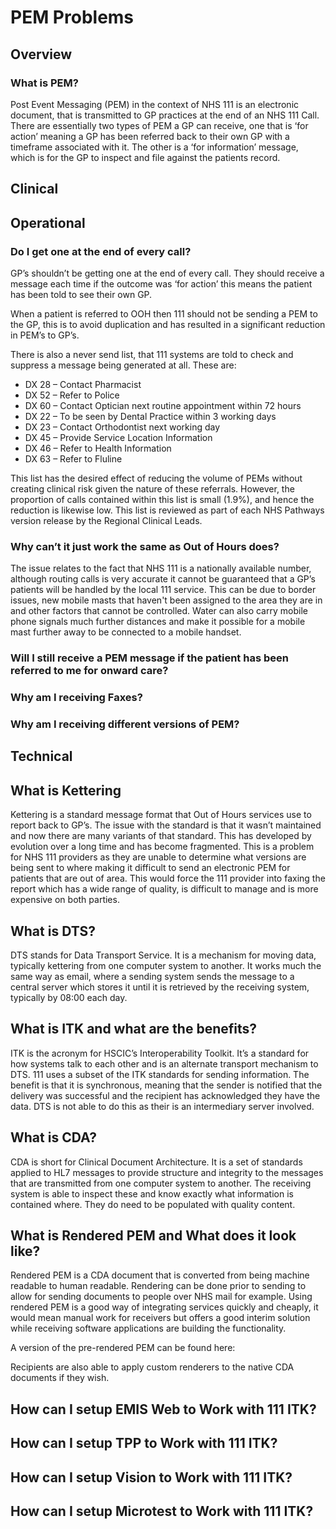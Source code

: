 # PEM Problems
## Overview

### What is PEM?

Post Event Messaging (PEM) in the context of NHS 111 is an electronic document, that is transmitted to GP practices at the end of an NHS 111 Call. There are essentially two types of PEM a GP can receive, one that is ‘for action’ meaning a GP has been referred back to their own GP with a timeframe associated with it. The other is a ‘for information’ message, which is for the GP to inspect and file against the patients record.

## Clinical

## Operational

### Do I get one at the end of every call?

GP’s shouldn’t be getting one at the end of every call. They should receive a message each time if the outcome was ‘for action’ this means the patient has been told to see their own GP.

When a patient is referred to OOH then 111 should not be sending a PEM to the GP, this is to avoid duplication and has resulted in a significant reduction in PEM’s to GP’s.

There is also a never send list, that 111 systems are told to check and suppress a message being generated at all. These are:

* DX 28 – Contact Pharmacist
* DX 52 – Refer to Police
* DX 60 – Contact Optician next routine appointment within 72 hours
* DX 22 – To be seen by Dental Practice within 3 working days
* DX 23 – Contact Orthodontist next working day
* DX 45 – Provide Service Location Information
* DX 46 – Refer to Health Information
* DX 63 – Refer to Fluline

This list has the desired effect of reducing the volume of PEMs without creating clinical risk given the nature of these referrals. However, the proportion of calls contained within this list is small (1.9%), and hence the reduction is likewise low. This list is reviewed as part of each NHS Pathways version release by the Regional Clinical Leads.

### Why can’t it just work the same as Out of Hours does?

The issue relates to the fact that NHS 111 is a nationally available number, although routing calls is very accurate it cannot be guaranteed that a GP’s patients will be handled by the local 111 service. This can be due to border issues, new mobile masts that haven't been assigned to the area they are in and other factors that cannot be controlled. Water can also carry mobile phone signals much further distances and make it possible for a mobile mast further away to be connected to a mobile handset.

### Will I still receive a PEM message if the patient has been referred to me for onward care?

### Why am I receiving Faxes?

### Why am I receiving different versions of PEM?




## Technical

## What is Kettering

Kettering is a standard message format that Out of Hours services use to report back to GP’s. The issue with the standard is that it wasn’t maintained and now there are many variants of that standard. This has developed by evolution over a long time and has become fragmented. This is a problem for NHS 111 providers as they are unable to determine what versions are being sent to where making it difficult to send an electronic PEM for patients that are out of area. This would force the 111 provider into faxing the report which has a wide range of quality, is difficult to manage and is more expensive on both parties.

## What is DTS?

DTS stands for Data Transport Service. It is a mechanism for moving data, typically kettering from one computer system to another. It works much the same way as email, where a sending system sends the message to a central server which stores it until it is retrieved by the receiving system, typically by 08:00 each day.

## What is ITK and what are the benefits?

ITK is the acronym for HSCIC’s Interoperability Toolkit. It’s a standard for how systems talk to each other and is an alternate transport mechanism to DTS. 111 uses a subset of the ITK standards for sending information. The benefit is that it is synchronous, meaning that the sender is notified that the delivery was successful and the recipient has acknowledged they have the data. DTS is not able to do this as their is an intermediary server involved.

## What is CDA?

CDA is short for Clinical Document Architecture. It is a set of standards applied to HL7 messages to provide structure and integrity to the messages that are transmitted from one computer system to another. The receiving system is able to inspect these and know exactly what information is contained where. They do need to be populated with quality content.

## What is Rendered PEM and What does it look like?

Rendered PEM is a CDA document that is converted from being machine readable to human readable. Rendering can be done prior to sending to allow for sending documents to people over NHS mail for example. Using rendered PEM is a good way of integrating services quickly and cheaply, it would mean manual work for receivers but offers a good interim solution while receiving software applications are building the functionality.

A version of the pre-rendered PEM can be found here:

Recipients are also able to apply custom renderers to the native CDA documents if they wish.

## How can I setup EMIS Web to Work with 111 ITK?

## How can I setup TPP to Work with 111 ITK?

## How can I setup Vision to Work with 111 ITK?

## How can I setup Microtest to Work with 111 ITK?
